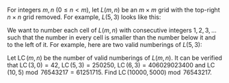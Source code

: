For integers $m, n$ ($0 \leq n \lt m$), let $L(m, n)$ be an $m \times m$ grid with the top-right $n \times n$ grid removed.
For example, $L(5, 3)$ looks like this:

We want to number each cell of $L(m, n)$ with consecutive integers $1, 2, 3, \dots$ such that the number in every cell is smaller than the number below it and to the left of it.
For example, here are two valid numberings of $L(5, 3)$:

Let $\operatorname{LC}(m, n)$ be the number of valid numberings of $L(m, n)$.
It can be verified that $\operatorname{LC}(3, 0) = 42$, $\operatorname{LC}(5, 3) = 250250$, $\operatorname{LC}(6, 3) = 406029023400$ and $\operatorname{LC}(10, 5) \bmod 76543217 = 61251715$.
Find $\operatorname{LC}(10000, 5000) \bmod 76543217$.